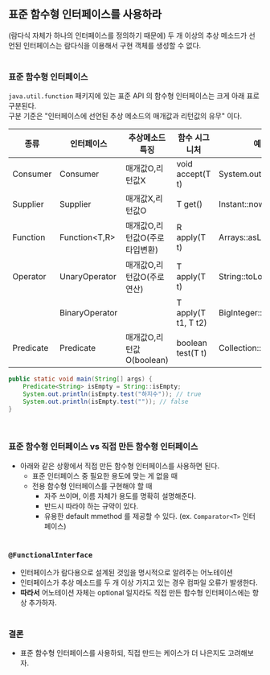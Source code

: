 ## 표준 함수형 인터페이스를 사용하라
(람다식 자체가 하나의 인터페이스를 정의하기 때문에) 두 개 이상의 추상 메소드가 선언된 인터페이스는 람다식을 이용해서 구현 객체를 생성할 수 없다.
<br><br>

### 표준 함수형 인터페이스
`java.util.function` 패키지에 있는 표준 API 의 함수형 인터페이스는 크게 아래 표로 구분된다.<br>
구분 기준은 "인터페이스에 선언된 추상 메소드의 매개값과 리턴값의 유무" 이다.

|종류|인터페이스|추상메소드 특징|함수 시그니처|예|
|---|-------|-----------|----------|-|
|Consumer|Consumer<T>|매개값O,리턴값X|void accept(T t)|System.out::println|
|Supplier|Supplier<T>|매개값X,리턴값O|T get()|Instant::now|
|Function|Function<T,R>|매개값O,리턴값O(주로 타입변환)|R apply(T t)|Arrays::asList|
|Operator|UnaryOperator<T>|매개값O,리턴값O(주로 연산)|T apply(T t)|String::toLowerCase|
||BinaryOperator<T>||T apply(T t1, T t2)|BigInteger::add|
|Predicate|Predicate<T>|매개값O,리턴값O(boolean)|boolean test(T t)|Collection::isEmpty|
```java
public static void main(String[] args) {
    Predicate<String> isEmpty = String::isEmpty;
    System.out.println(isEmpty.test("하지수")); // true
    System.out.println(isEmpty.test("")); // false
}
```
<br>
  
### 표준 함수형 인터페이스 vs 직접 만든 함수형 인터페이스
* 아래와 같은 상황에서 직접 만든 함수형 인터페이스를 사용하면 된다.
  * 표준 인터페이스 중 필요한 용도에 맞는 게 없을 때
  * 전용 함수형 인터페이스를 구현해야 할 때
    * 자주 쓰이며, 이름 자체가 용도를 명확히 설명해준다.
    * 반드시 따라야 하는 규약이 있다.
    * 유용한 default mmethod 를 제공할 수 있다. (ex. `Comparator<T>` 인터페이스)
<br><br>

### `@FunctionalInterface`
* 인터페이스가 람다용으로 설계된 것임을 명시적으로 알려주는 어노테이션
* 인터페이스가 추상 메소드를 두 개 이상 가지고 있는 경우 컴파일 오류가 발생한다.
* **따라서** 어노테이션 자체는 optional 일지라도 직접 만든 함수형 인터페이스에는 항상 추가하자.
<br><br>

### 결론
* 표준 함수형 인터페이스를 사용하되, 직접 만드는 케이스가 더 나은지도 고려해보자.
